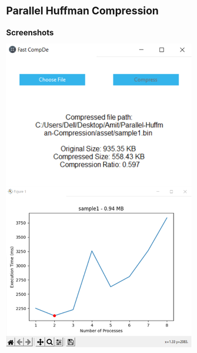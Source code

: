# Parallel Huffman Compression

## Screenshots<br>

![main](https://github.com/akri16/Parallel-Huffman-Compression/blob/main/art/main.PNG) <br>
![plot](https://github.com/akri16/Parallel-Huffman-Compression/blob/main/art/plot.PNG)
